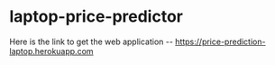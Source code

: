 # laptop-price-predictor
Here is the link to get the web application -- https://price-prediction-laptop.herokuapp.com
